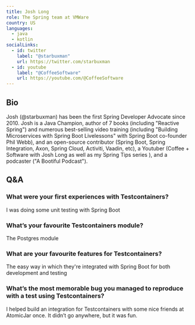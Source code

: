 ```yaml
---
title: Josh Long
role: The Spring team at VMWare
country: US
languages:
  - java
  - kotlin
socialLinks:
  - id: twitter
    label: "@starbuxman"
    url: https://twitter.com/starbuxman
  - id: youtube
    label: "@CoffeeSoftware"
    url: https://youtube.com/@CoffeeSoftware
---
```

## Bio
Josh (@starbuxman) has been the first Spring Developer Advocate since 2010. Josh is a Java Champion, author of 7 books (including "Reactive Spring") and numerous best-selling video training (including "Building Microservices with Spring Boot Livelessons" with Spring Boot co-founder Phil Webb), and an open-source contributor (Spring Boot, Spring Integration, Axon, Spring Cloud, Activiti, Vaadin, etc), a Youtuber (Coffee + Software with Josh Long as well as my Spring Tips series ), and a podcaster ("A Bootiful Podcast").

## Q&A
### What were your first experiences with Testcontainers?
I was doing some unit testing with Spring Boot

### What’s your favourite Testcontainers module?
The Postgres module

### What are your favourite features for Testcontainers?
The easy way in which they're integrated with Spring Boot for both development and testing

### What’s the most memorable bug you managed to reproduce with a test using Testcontainers?
I helped build an integration for Testcontainers with some nice friends at AtomicJar once. It didn’t go anywhere, but it was fun.